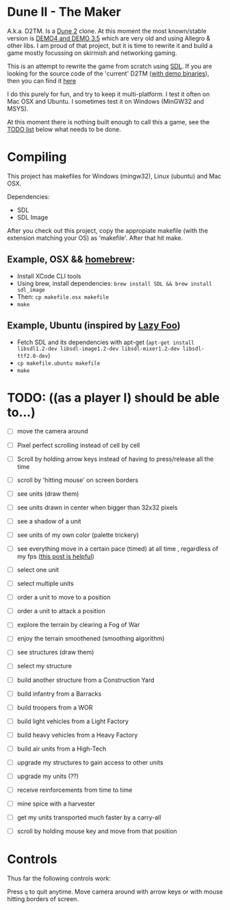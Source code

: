 Dune II - The Maker
===================
A.k.a. D2TM. Is a [Dune 2](http://en.wikipedia.org/wiki/Dune_II) clone. At this moment the most known/stable version is [DEMO4 and DEMO 3.5](http://dune2themaker.fundynamic.com/?page_id=11) which are very old and using
Allegro & other libs. I am proud of that project, but it is time to rewrite it and build a game mostly focussing on skirmish
and networking gaming.

This is an attempt to rewrite the game from scratch using [SDL](http://www.libsdl.org/). If you are looking for the source code of the 'current' D2TM ([with demo binaries](http://dune2themaker.fundynamic.com/downloads/)), then you can find it [here](https://github.com/stefanhendriks/Dune-II---The-Maker/tree/d2tm_allegro)

I do this purely for fun, and try to keep it multi-platform. I test it often on Mac OSX and Ubuntu. I sometimes test it
on Windows (MinGW32 and MSYS). 

At this moment there is nothing built enough to call this a game, see the [TODO list](#todo-as-a-player-i-should-be-able-to) below what needs to be done. 

Compiling
=========
This project has makefiles for Windows (mingw32), Linux (ubuntu) and Mac OSX.

Dependencies:
- SDL
- SDL Image

After you check out this project, copy the appropiate makefile (with the extension matching your OS) as 'makefile'. After that hit make.

Example, OSX && [homebrew](http://mxcl.github.io/homebrew/):
------------------------------------------------------------
- Install XCode CLI tools
- Using brew, install dependencies: `brew install SDL && brew install sdl_image`
- Then: `cp makefile.osx makefile`
- `make`

Example, Ubuntu (inspired by [Lazy Foo](http://lazyfoo.net/SDL_tutorials/lesson01/linux/))
------------------------------------------------------------------------------------------
- Fetch SDL and its dependencies with apt-get (`apt-get install libsdl1.2-dev libsdl-image1.2-dev libsdl-mixer1.2-dev libsdl-ttf2.0-dev`)
- `cp makefile.ubuntu makefile`
- `make`

TODO: ((as a player I) should be able to...)
============================================
 - [ ] move the camera around
- [ ] Pixel perfect scrolling instead of cell by cell
- [ ] Scroll by holding arrow keys instead of having to press/release all the time
- [ ] scroll by 'hitting mouse' on screen borders
- [ ] see units (draw them)
- [ ] see units drawn in center when bigger than 32x32 pixels
- [ ] see a shadow of a unit
- [ ] see units of my own color (palette trickery)
- [ ] see everything move in a certain pace (timed) at all time , regardless of my fps ([this post is helpful](http://gameprogrammingtutorials.blogspot.nl/2010/01/sdl-tutorial-series-part-5-dealing-with.html))
- [ ] select one unit
- [ ] select multiple units
- [ ] order a unit to move to a position
- [ ] order a unit to attack a position
- [ ] explore the terrain by clearing a Fog of War
- [ ] enjoy the terrain smoothened (smoothing algorithm)
- [ ] see structures (draw them)
- [ ] select my structure
- [ ] build another structure from a Construction Yard
- [ ] build infantry from a Barracks
- [ ] build troopers from a WOR
- [ ] build light vehicles from a Light Factory
- [ ] build heavy vehicles from a Heavy Factory
- [ ] build air units from a High-Tech
- [ ] upgrade my structures to gain access to other units
- [ ] upgrade my units (??)
- [ ] receive reinforcements from time to time
- [ ] mine spice with a harvester
- [ ] get my units transported much faster by a carry-all
- [ ] scroll by holding mouse key and move from that position


Controls
========
Thus far the following controls work:

Press `q` to quit anytime.
Move camera around with arrow keys or with mouse hitting borders of screen.
